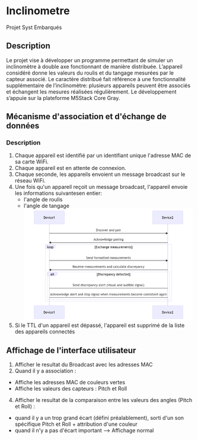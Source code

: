 # Inclinometre
Projet Syst Embarqués

## Description

Le projet vise à développer un programme permettant de simuler un inclinomètre à double axe fonctionnant de manière distribuée. L’appareil considéré donne les valeurs du roulis et du tangage mesurées par le capteur associé. Le caractère distribué fait référence à une fonctionnalité supplémentaire de l’inclinomètre: plusieurs appareils peuvent être associés et échangent les mesures réalisées régulièrement. Le développement s’appuie sur la plateforme M5Stack Core Gray.

## Mécanisme d'association et d'échange de données

### Description
 
1. Chaque appareil est identifié par un identifiant unique l'adresse MAC de sa carte WiFi.
2. Chaque appareil est en attente de connexion.
3. Chaque seconde, les appareils envoient un message broadcast sur le réseau WiFi.
4. Une fois qu'un appareil reçoit un message broadcast, l'appareil envoie les informations suivantesen entier:
    - l'angle de roulis
    - l'angle de tangage
![](diagram_sequence.png)
1. Si le TTL d'un appareil est dépassé, l'appareil est supprimé de la liste des appareils connectés


## Affichage de l'interface utilisateur

1. Afficher le resultat du Broadcast avec les adresses MAC
2. Quand il y a association :
- Affiche les adresses MAC de couleurs vertes 
- Affiche les valeurs des capteurs : Pitch et Roll
4. Afficher le resultat de la comparaison entre les valeurs des angles (Pitch et Roll) :
 - quand il y a un trop grand écart (défini préalablement), sorti d'un son spécifique Pitch et Roll + attribution d'une couleur
 - quand il n'y a pas d'écart important --> Affichage normal

